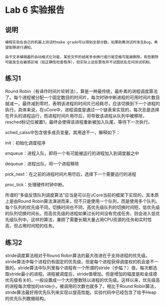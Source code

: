 # Lab 6 实验报告

## 说明
`编程实验在自己的机器上测试时make grade可以得到全部分数。如果助教测试时发生Bug，希望能够进行通知。`

`由于文本编辑器的自动格式化功能，某些文件的结尾多余换行或行尾空格可能被删除。有些删除可能发生在敏感区域（如正确性检查程序），但实际上这些更改并不试图扰乱任何测试机制。`

## 练习1
Round Robin（有译作时间片轮转法），算是一种最传统，最朴素的进程调度算法了。每个进程被分配一个固定数目的时间片，每次时钟中断进程的可用时间片数目就减一，最终减到零时，表明该进程的时间片已经耗尽，应该切换到下一个进程的执行。具体来说，在uCore中，进程调度是通过一个链表来实现的，每次总是选择在开头的进程运行，而进程时间片用尽后，将导致该进程从队列中被移除，resched标记位被置1，最终会使得该进程重新被加入队尾，等待下一次执行。

sched_calss中包含很多成员变量，其用途不一，解释如下：

init：初始化调度程序

enqueue：进程入队，即将一个有可能被运行的进程加入到调度器之中

dequeue：进程出队，将一个进程移除

pick_next：在之前的进程时间片用尽后，选择下一个需要运行的进程

proc_tick：处理硬件时钟中断。

所谓的“多级反馈队列调度算法”应当是可以在uCore当前的框架下实现的，其本质上是由Round Robin算法演进而来，但不只是使用一个队列，而是使用多个队列。每个队列的优先级不同，切换时间也不同，高优先级队列的切换时间短，低优先级的队列切换时间长。而高优先级的进程如果过长时间没有完成任务，则会进入低优先级队列中。这样的算法，兼顾了需要长期大量占用CPU资源的任务和实时性高，但占用时间短的任务。

## 练习2
stride调度算法相对于Round Robin算法的最大改进在于支持进程的优先级。stride算法中每个进程仍有固定的优先级，但是每个进程获得调度权的机会是不一致的。stride算法中队列里每个进程有一个所谓的stride（步幅？）值，每次都选取stride最小的进程。进程被调度后，stride值增加。但是增加的幅度是和金成德优先级有关的，一般设置成一个大的整数除以进程的优先级。这样以来，优先级高的进程每次增加的stride小，被调用的次数也就多了。相比于Round Robin算法，stride算法最好用优先队列来实现以提高性能。实验代码中已经包含了给予Heap的优先队列数据结构。
